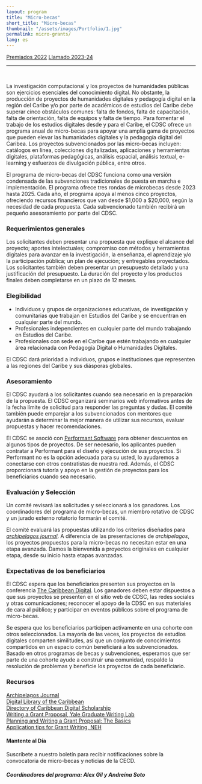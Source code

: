 ```yaml
---
layout: program
title: "Micro-becas"
short_title: "Micro-becas"
thumbnail: "/assets/images/Portfolio/1.jpg"
permalink: micro-grants/
lang: es
---
```


<div class="project-demo-btn">
        <a class="btn project-btn" href="{{site.baseurl}}/microgrant-recipients-2022/">Premiados 2022</a>
        <a class="btn project-btn" href="{{site.baseurl}}/microgrant-recipients-2022/">Llamado 2023-24</a>
    </div>
<hr>
<br>

<div class="portfolio-details">
   <p>La investigación computacional y los proyectos de humanidades
públicas son ejercicios esenciales del conocimiento digital. No
obstante, la producción de proyectos de humanidades digitales y
pedagogía digital en la región del Caribe y/o por parte de académicos de
estudios del Caribe debe superar cinco obstáculos comunes: falta de
fondos, falta de capacitación, falta de orientación, falta de equipos y
falta de tiempo. Para fomentar el trabajo de los estudios digitales
desde y para el Caribe, el CDSC ofrece un programa anual de micro-becas
para apoyar una amplia gama de proyectos que pueden elevar las
humanidades digitales y la pedagogía digital del Caribea. Los proyectos
subvencionados por las micro-becas incluyen: catálogos en línea,
colecciones digitalizadas, aplicaciones y herramientas digitales,
plataformas pedagógicas, análisis espacial, análisis textual, e-learning
y esfuerzos de divulgación pública, entre otros.</p>
<p>El programa de micro-becas del CDSC funciona como una versión
condensada de las subvenciones tradicionales de puesta en marcha e
implementación. El programa ofrece tres rondas de microbecas desde 2023
hasta 2025. Cada año, el programa apoya al menos cinco proyectos,
ofreciendo recursos financieros que van desde $1,000 a $20,000, según la
necesidad de cada propuesta. Cada subvencionado también recibirá un
pequeño asesoramiento por parte del CDSC.</p>
<h3 id="requerimientos-generales">Requerimientos generales</h3>
<p>Los solicitantes deben presentar una propuesta que explique el
alcance del proyecto; aportes intelectuales; compromiso con métodos y
herramientas digitales para avanzar en la investigación, la enseñanza,
el aprendizaje y/o la participación pública; un plan de ejecución; y
entregables proyectados. Los solicitantes también deben presentar un
presupuesto detallado y una justificación del presupuesto. La duración
del proyecto y los productos finales deben completarse en un plazo de 12
meses.</p>
<h3 id="elegibilidad">Elegibilidad</h3>
<ul>
<li>Individuos y grupos de organizaciones educativas, de investigación y
comunitarias que trabajan en Estudios del Caribe y se encuentran en
cualquier parte del mundo.</li>
<li>Profesionales independientes en cualquier parte del mundo trabajando
en Estudios del Caribe.</li>
<li>Profesionales con sede en el Caribe que estén trabajando en cualquier
área relacionada con Pedagogía Digital o Humanidades Digitales.</li>
</ul>
<p>El CDSC dará prioridad a individuos, grupos e instituciones que
representen a las regiones del Caribe y sus diásporas globales.</p>
<h3 id="asesoramiento">Asesoramiento</h3>
<p>El CDSC ayudará a los solicitantes cuando sea necesario en la
preparación de la propuesta. El CDSC organizará seminarios web
informativos antes de la fecha límite de solicitud para responder las
preguntas y dudas. El comité también puede emparejar a los
subvencionados con mentores que ayudarán a determinar la mejor manera de
utilizar sus recursos, evaluar propuestas y hacer recomendaciones.</p>
<p>El CDSC se asoció con <a
href="https://www.performantsoftware.com/"><u>Performant
Software</u></a> para obtener descuentos en algunos tipos de proyectos.
De ser necesario, los aplicantes pueden contratar a Performant para el
diseño y ejecución de sus proyectos. Si Performant no es la opción
adecuada para su usted, lo ayudaremos a conectarse con otros
contratistas de nuestra red. Además, el CDSC proporcionará tutoría y
apoyo en la gestión de proyectos para los beneficiarios cuando sea
necesario.</p>
<h3 id="evaluación-y-selección">Evaluación y Selección</h3>
<p>Un comité revisará las solicitudes y seleccionará a los ganadores.
Los coordinadores del programa de micro-becas, un miembro rotativo de
CDSC y un jurado externo rotatorio formarán el comité.</p>
<p>El comité evaluará las propuestas utilizando los criterios diseñados
para <a href="https://archipelagosjournal.org/reviewers.html"
target="_blank"><em>archipelagos journal</em></a>.
A diferencia de las presentaciones de <em>archipelagos</em>,
los proyectos propuestos para la micro-becas no necesitan estar en una
etapa avanzada. Damos la bienvenida a proyectos originales en cualquier
etapa, desde su inicio hasta etapas avanzadas.</p>
<h3 id="expectativas-de-los-beneficiarios">Expectativas de los
beneficiarios</h3>
<p>El CDSC espera que los beneficiarios presenten sus proyectos en la
conferencia <a href="http://caribbeandigitalnyc.net/"><u>The Caribbean
Digital</u></a>. Los ganadores deben estar dispuestos a que sus
proyectos se presenten en el sitio web de CDSC, las redes sociales y
otras comunicaciones; reconocer el apoyo de la CDSC en sus materiales de
cara al público; y participar en eventos públicos sobre el programa de
micro-becas.</p>
<p>Se espera que los beneficiarios participen activamente en una cohorte
con otros seleccionados. La mayoría de las veces, los proyectos de
estudios digitales comparten similitudes, así que un conjunto de
conocimientos compartidos en un espacio común beneficiará a los
subvencionados. Basado en otros programas de becas y subvenciones,
esperamos que ser parte de una cohorte ayude a construir una comunidad,
respalde la resolución de problemas y beneficie los proyectos de cada
beneficiario.</p>
<h3 id="recursos">Recursos </h3>

<p><a href="https://archipelagosjournal.org/index.html"><u>Archipelagos
Journal</u></a><br><a href="https://www.dloc.com/"><u>Digital Library of the
Caribbean</u></a><br><a href="https://caribbeandigitalnyc.net/caridischo/"><u>Directory of
Caribbean Digital Scholarship</u></a><br><a
href="https://poorvucenter.yale.edu/sites/default/files/files/writing_a_grant_proposal_in_the_sciences-1.pdf"><u>Writing
a Grant Proposal, Yale Graduate Writing Lab</u></a><br><a
href="https://writing.wisc.edu/handbook/assignments/grants-2/"><u>Planning
and Writing a Grant Proposal: The Basics</u></a><br><a
href="https://www.neh.gov/sites/default/files/inline-files/Application%20tips.pdf"><u>Application
tips for Grant Writing, NEH</u></a></p>

   <h4>Mantente al Día</h4>
   <p>Suscríbete a nuestro boletín para recibir notificaciones sobre la convocatoria de micro-becas y noticias de la CECD.</p>
   <h5>Coordinadores del programa: Alex Gil y Andreína Soto</h5>
</div>
